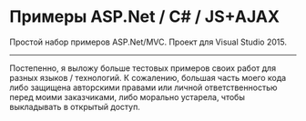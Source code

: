 # Примеры ASP.Net / C# / JS+AJAX

Простой набор примеров ASP.Net/MVC. Проект для Visual Studio 2015.

---

Постепенно, я выложу больше тестовых примеров своих работ для разных языков / технологий. К сожалению, большая часть моего кода либо защищена авторскими правами или личной ответственностью перед моими заказчиками, либо морально устарела, чтобы выкладывать в открытый доступ.
